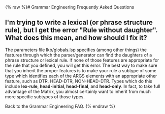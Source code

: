 {% raw %}# Grammar Engineering Frequently Asked Questions

## I'm trying to write a lexical (or phrase structure rule), but I get the error "Rule without daughter". What does this mean, and how should I fix it?

The parameters file lkb/globals.lsp specifies (among other things) the
features through which the parser/generator can find the daughters of a
phrase structure or lexical rule. If none of those features are
appropriate for the rule that you defined, you will get this error. The
best way to make sure that you inherit the proper features is to make
your rule a subtype of some type which identifies each of the ARGS
elements with an appropriate other feature, such as DTR, HEAD-DTR,
NON-HEAD-DTR. Types which do this include **lex-rule**,
**head-initial**, **head-final**, and **head-only**. In fact, to take
full advantage of the Matrix, you almost certainly want to inherit from
much more specific subtypes of those types.

Back to the Grammar Engineering FAQ.
<update date omitted for speed>{% endraw %}